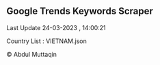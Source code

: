 

## Google Trends Keywords Scraper 
 
Last Update 24-03-2023 , 14:00:21

Country List :
VIETNAM.json



© Abdul Muttaqin 
